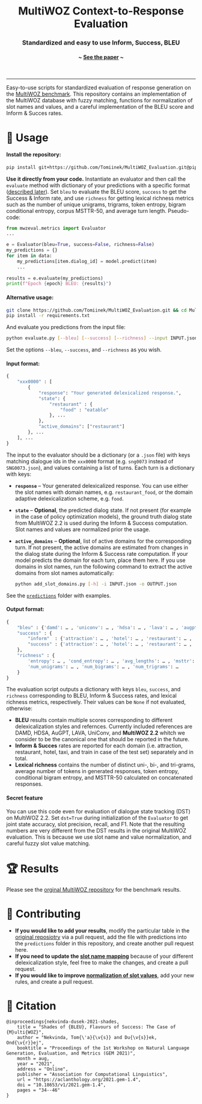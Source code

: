 <h1 align="center">MultiWOZ Context-to-Response Evaluation</h1>

<h3 align="center">Standardized and easy to use Inform, Success, BLEU</h3>
<h4 align="center">~ <a href='https://arxiv.org/abs/2106.05555'>See the paper</a> ~</h4>

<p>&nbsp;</p>

_______

Easy-to-use scripts for standardized evaluation of response generation on the [MultiWOZ benchmark](https://github.com/budzianowski/multiwoz). This repository contains an implementation of the MultiWOZ database with fuzzy matching, functions for normalization of slot names and values, and a careful implementation of the BLEU score and Inform & Succes rates. 

# :rocket: Usage

#### Install the repository:

``` sh
pip install git+https://github.com/Tomiinek/MultiWOZ_Evaluation.git@pip-installable
```

**Use it directly from your code.** Instantiate an evaluator and then call the `evaluate` method with dictionary of your predictions with a specific format ([described later](#input-format)). Set `bleu` to evaluate the BLEU score, `success` to get the Success & Inform rate, and use `richness` for getting lexical richness metrics such as the number of unique unigrams, trigrams, token entropy, bigram conditional entropy, corpus MSTTR-50, and average turn length. Pseudo-code:

``` python
from mwzeval.metrics import Evaluator
...

e = Evaluator(bleu=True, success=False, richness=False)
my_predictions = {}
for item in data:
    my_predictions[item.dialog_id] = model.predict(item)
    ...
    
results = e.evaluate(my_predictions)
print(f"Epoch {epoch} BLEU: {results}")
```

#### Alternative usage:

``` sh
git clone https://github.com/Tomiinek/MultiWOZ_Evaluation.git && cd MultiWOZ_Evaluation
pip install -r requirements.txt
```

And evaluate you predictions from the input file:

``` sh
python evaluate.py [--bleu] [--success] [--richness] --input INPUT.json [--output OUTPUT.json]
```
Set the options `--bleu`, `--success`, and `--richness` as you wish.


#### Input format:

``` python
{
    "xxx0000" : [
        {
            "response": "Your generated delexicalized response.",
            "state": {
                "restaurant" : {
                    "food" : "eatable"
                }, ...
            }, 
            "active_domains": ["restaurant"]
        }, ...
    ], ...
}
```
The input to the evaluator should be a dictionary (or a `.json` file) with keys matching dialogue ids in the `xxx0000` format (e.g. `sng0073` instead of `SNG0073.json`), and values containing a list of turns. Each turn is a dictionary with keys:

- **`response`** – Your generated delexicalized response. You can use either the slot names with domain names, e.g. `restaurant_food`, or the domain adaptive delexicalization scheme, e.g. `food`.   
- **`state`** – **Optional**, the predicted dialog state. If not present (for example in the case of policy optimization models), the ground truth dialog state from MultiWOZ 2.2 is used during the Inform & Success computation. Slot names and values are normalized prior the usage.
- **`active_domains`** – **Optional**, list of active domains for the corresponding turn. If not present, the active domains are estimated from changes in the dialog state during the Inform & Success rate computation. If your model predicts the domain for each turn, place them here. If you use domains in slot names, run the following command to extract the active domains from slot names automatically: 

    ``` sh
    python add_slot_domains.py [-h] -i INPUT.json -o OUTPUT.json
    ```

See the [`predictions`](predictions) folder with examples.


#### Output format:

``` python
{
    "bleu" : {'damd': … , 'uniconv': … , 'hdsa': … , 'lava': … , 'augpt': … , 'mwz22': … },
    "success" : {
        "inform"  : {'attraction': … , 'hotel': … , 'restaurant': … , 'taxi': … , 'total': … , 'train': … },
        "success" : {'attraction': … , 'hotel': … , 'restaurant': … , 'taxi': … , 'total': … , 'train': … },
    },
    "richness" : {
        'entropy': … , 'cond_entropy': … , 'avg_lengths': … , 'msttr': … , 
        'num_unigrams': … , 'num_bigrams': … , 'num_trigrams': … 
    }
}
```
The evaluation script outputs a dictionary with keys `bleu`, `success`, and `richness` corresponding to BLEU, Inform & Success rates, and lexical richness metrics, respectively. Their values can be `None` if not evaluated, otherwise: 

- **BLEU** results contain multiple scores corresponding to different delexicalization styles and refernces. Currently included references are DAMD, HDSA, AuGPT, LAVA, UniConv, and **MultiWOZ 2.2** whitch we consider to be the canonical one that should be reported in the future. 
- **Inform & Succes** rates are reported for each domain (i.e. attraction, restaurant, hotel, taxi, and train in case of the test set) separately and in total.
- **Lexical richness** contains the number of distinct uni-, bi-, and tri-grams, average number of tokens in generated responses, token entropy, conditional bigram entropy, and MSTTR-50 calculated on concatenated responses.


#### Secret feature

You can use this code even for evaluation of dialogue state tracking (DST) on MultiWOZ 2.2. Set `dst=True` during initialization of the `Evaluator` to get joint state accuracy, slot precision, recall, and F1. Note that the resulting numbers are very different from the DST results in the original MultiWOZ evaluation. This is because we use slot name and value normalization, and careful fuzzy slot value matching. 

# 🏆 Results
Please see the [orginal MultiWOZ repository](https://github.com/budzianowski/multiwoz) for the benchmark results.


# :clap: Contributing

- **If you would like to add your results**, modify the particular table in the [original reposiotry](https://github.com/budzianowski/multiwoz) via a pull request, add the file with predictions into the `predictions` folder in this repository, and create another pull request here.
- **If you need to update the [slot name mapping](https://github.com/Tomiinek/MultiWOZ_Evaluation/blob/29512dec6df009e6b579a4aa8d26f8c1c6e85e35/normalization.py#L36-L55)** because of your different delexicalization style, feel free to make the changes, and create a pull request.
- **If you would like to improve [normalization of slot values](https://github.com/Tomiinek/MultiWOZ_Evaluation/blob/29512dec6df009e6b579a4aa8d26f8c1c6e85e35/normalization.py#L63-L254)**, add your new rules, and create a pull request.

# :thought_balloon: Citation
```
@inproceedings{nekvinda-dusek-2021-shades,
    title = "Shades of {BLEU}, Flavours of Success: The Case of {M}ulti{WOZ}",
    author = "Nekvinda, Tom{\'a}{\v{s}} and Du{\v{s}}ek, Ond{\v{r}}ej",
    booktitle = "Proceedings of the 1st Workshop on Natural Language Generation, Evaluation, and Metrics (GEM 2021)",
    month = aug,
    year = "2021",
    address = "Online",
    publisher = "Association for Computational Linguistics",
    url = "https://aclanthology.org/2021.gem-1.4",
    doi = "10.18653/v1/2021.gem-1.4",
    pages = "34--46"
}

```
